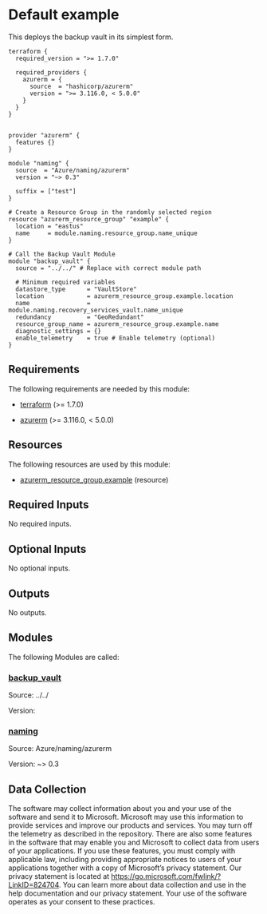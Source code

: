 <!-- BEGIN_TF_DOCS -->
# Default example

This deploys the backup vault in its simplest form.

```hcl
terraform {
  required_version = ">= 1.7.0"

  required_providers {
    azurerm = {
      source  = "hashicorp/azurerm"
      version = ">= 3.116.0, < 5.0.0"
    }
  }
}


provider "azurerm" {
  features {}
}

module "naming" {
  source  = "Azure/naming/azurerm"
  version = "~> 0.3"

  suffix = ["test"]
}

# Create a Resource Group in the randomly selected region
resource "azurerm_resource_group" "example" {
  location = "eastus"
  name     = module.naming.resource_group.name_unique
}

# Call the Backup Vault Module
module "backup_vault" {
  source = "../../" # Replace with correct module path

  # Minimum required variables
  datastore_type      = "VaultStore"
  location            = azurerm_resource_group.example.location
  name                = module.naming.recovery_services_vault.name_unique
  redundancy          = "GeoRedundant"
  resource_group_name = azurerm_resource_group.example.name
  diagnostic_settings = {}
  enable_telemetry    = true # Enable telemetry (optional)
}
```

<!-- markdownlint-disable MD033 -->
## Requirements

The following requirements are needed by this module:

- <a name="requirement_terraform"></a> [terraform](#requirement\_terraform) (>= 1.7.0)

- <a name="requirement_azurerm"></a> [azurerm](#requirement\_azurerm) (>= 3.116.0, < 5.0.0)

## Resources

The following resources are used by this module:

- [azurerm_resource_group.example](https://registry.terraform.io/providers/hashicorp/azurerm/latest/docs/resources/resource_group) (resource)

<!-- markdownlint-disable MD013 -->
## Required Inputs

No required inputs.

## Optional Inputs

No optional inputs.

## Outputs

No outputs.

## Modules

The following Modules are called:

### <a name="module_backup_vault"></a> [backup\_vault](#module\_backup\_vault)

Source: ../../

Version:

### <a name="module_naming"></a> [naming](#module\_naming)

Source: Azure/naming/azurerm

Version: ~> 0.3

<!-- markdownlint-disable-next-line MD041 -->
## Data Collection

The software may collect information about you and your use of the software and send it to Microsoft. Microsoft may use this information to provide services and improve our products and services. You may turn off the telemetry as described in the repository. There are also some features in the software that may enable you and Microsoft to collect data from users of your applications. If you use these features, you must comply with applicable law, including providing appropriate notices to users of your applications together with a copy of Microsoft’s privacy statement. Our privacy statement is located at <https://go.microsoft.com/fwlink/?LinkID=824704>. You can learn more about data collection and use in the help documentation and our privacy statement. Your use of the software operates as your consent to these practices.
<!-- END_TF_DOCS -->